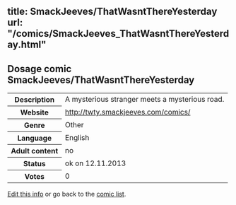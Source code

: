 title: SmackJeeves/ThatWasntThereYesterday
url: "/comics/SmackJeeves_ThatWasntThereYesterday.html"
---
Dosage comic SmackJeeves/ThatWasntThereYesterday
-----------------------------------------

<p id="msg"></p>
<script type="text/javascript">
if (window.location.search === '?edit_info_mail=sent_ok') {
  var elem = document.getElementById("msg");
  elem.innerHTML = 'Edited information sucessfully sent for review, which is usually done daily. Thanks!';
  elem.className = 'ok';
}
</script>
<table class="comicinfo">
<tr>
<th>Description</th><td>A mysterious stranger meets a mysterious road.</td>
</tr>
<tr>
<th>Website</th><td><a href="http://twty.smackjeeves.com/comics/">http://twty.smackjeeves.com/comics/</a></td>
</tr>
<tr>
<th>Genre</th><td>Other</td>
</tr>
<tr>
<th>Language</th><td>English</td>
</tr>
<tr>
<th>Adult content</th><td>no</td>
</tr>
<tr>
<th>Status</th><td>ok on 12.11.2013</td>
</tr>
<tr>
<th>Votes</th><td>0</td>
</tr>
</table>

[Edit this info](SmackJeeves_ThatWasntThereYesterday_edit.html) or go back to the [comic list](../comic-index.html).

